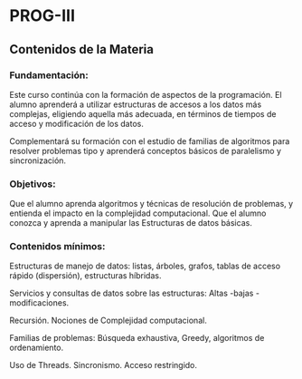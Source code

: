 # PROG-III
## Contenidos de la Materia
### Fundamentación:
Este curso continúa con la formación de aspectos de la programación. El alumno aprenderá a utilizar estructuras de accesos a los datos más complejas, eligiendo aquella más adecuada, en términos de tiempos de acceso y modificación de los datos.

Complementará su formación con el estudio de familias de algoritmos para resolver problemas tipo y aprenderá conceptos básicos de paralelismo y sincronización.

### Objetivos:
Que el alumno aprenda algoritmos y técnicas de resolución de problemas, y entienda el impacto en la complejidad computacional.
Que el alumno conozca y aprenda a manipular las Estructuras de datos básicas.

### Contenidos mínimos:

Estructuras de manejo de datos: listas, árboles, grafos, tablas de acceso rápido (dispersión), estructuras híbridas.

Servicios y consultas de datos sobre las estructuras: Altas -bajas - modificaciones.

Recursión. Nociones de Complejidad computacional.

Familias de problemas: Búsqueda exhaustiva, Greedy, algoritmos de ordenamiento.

Uso de Threads. Sincronismo. Acceso restringido.



